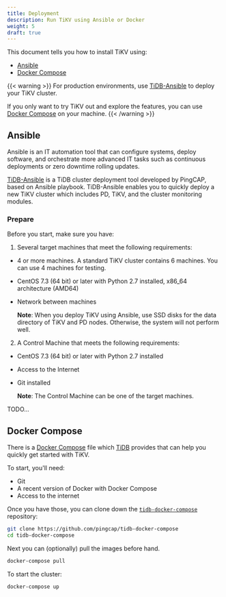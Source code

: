 ```yaml
---
title: Deployment
description: Run TiKV using Ansible or Docker
weight: 5
draft: true
---
```


This document tells you how to install TiKV using:

* [Ansible](#ansible)
* [Docker Compose](#docker-compose)

{{< warning >}}
For production environments, use [TiDB-Ansible](#ansible) to deploy your TiKV cluster.

If you only want to try TiKV out and explore the features, you can use [Docker Compose](#docker-compose) on your machine.
{{< /warning >}}

## Ansible

Ansible is an IT automation tool that can configure systems, deploy software, and orchestrate more advanced IT tasks such as continuous deployments or zero downtime rolling updates.

[TiDB-Ansible](https://github.com/pingcap/tidb-ansible) is a TiDB cluster deployment tool developed by PingCAP, based on Ansible playbook. TiDB-Ansible enables you to quickly deploy a new TiKV cluster which includes PD, TiKV, and the cluster monitoring modules.

### Prepare

Before you start, make sure you have:

1. Several target machines that meet the following requirements:

  * 4 or more machines. A standard TiKV cluster contains 6 machines. You can use 4 machines for testing.
  * CentOS 7.3 (64 bit) or later with Python 2.7 installed, x86_64 architecture (AMD64)
  * Network between machines

    **Note**: When you deploy TiKV using Ansible, use SSD disks for the data directory of TiKV and PD nodes. Otherwise, the system will not perform well.

2. A Control Machine that meets the following requirements:

  * CentOS 7.3 (64 bit) or later with Python 2.7 installed
  * Access to the Internet
  * Git installed

    **Note**: The Control Machine can be one of the target machines.

TODO...

## Docker Compose

There is a [Docker Compose](https://github.com/pingcap/tidb-docker-compose/) file which [TiDB](https://github.com/pingcap/tidb/) provides that can help you quickly get started with TiKV.

To start, you'll need:

* Git
* A recent version of Docker with Docker Compose
* Access to the internet

Once you have those, you can clone down the [`tidb-docker-compose`](https://github.com/pingcap/tidb-docker-compose) repository:

```bash
git clone https://github.com/pingcap/tidb-docker-compose
cd tidb-docker-compose
```

Next you can (optionally) pull the images before hand. 

```bash
docker-compose pull
```

To start the cluster:

```bash
docker-compose up
```

